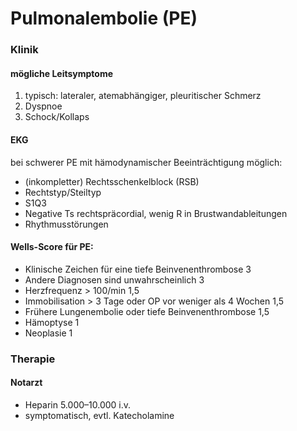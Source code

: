 # Pulmonalembolie (PE)

### Klinik

#### mögliche Leitsymptome
1. typisch: lateraler, atemabhängiger, pleuritischer Schmerz
2. Dyspnoe
3. Schock/Kollaps

#### EKG
bei schwerer PE mit hämodynamischer Beeinträchtigung möglich:

- (inkompletter) Rechtsschenkelblock (RSB)
- Rechtstyp/Steiltyp
- S1Q3
- Negative Ts rechtspräcordial, wenig R in Brustwandableitungen
- Rhythmusstörungen

#### Wells-Score für PE:
- Klinische Zeichen für eine tiefe Beinvenenthrombose 3 
- Andere Diagnosen sind unwahrscheinlich 3 
- Herzfrequenz > 100/min 1,5 
- Immobilisation > 3 Tage oder OP vor weniger als 4 Wochen 1,5 
- Frühere Lungenembolie oder tiefe Beinvenenthrombose 1,5 
- Hämoptyse 1 
- Neoplasie 1 

### Therapie

#### Notarzt
- Heparin 5.000–10.000 i.v.
- symptomatisch, evtl. Katecholamine
